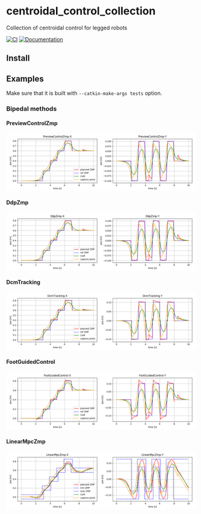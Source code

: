 # centroidal_control_collection
Collection of centroidal control for legged robots

[![CI](https://github.com/isri-aist/CentroidalControlCollection/actions/workflows/ci.yaml/badge.svg)](https://github.com/isri-aist/CentroidalControlCollection/actions/workflows/ci.yaml)
[![Documentation](https://img.shields.io/badge/doxygen-online-brightgreen?logo=read-the-docs&style=flat)](https://isri-aist.github.io/CentroidalControlCollection/)

## Install

## Examples
Make sure that it is built with `--catkin-make-args tests` option.

### Bipedal methods
#### PreviewControlZmp
![PreviewControlZmp](doc/images/PreviewControlZmp.png)

#### DdpZmp
![DdpZmp](doc/images/DdpZmp.png)

#### DcmTracking
![DcmTracking](doc/images/DcmTracking.png)

#### FootGuidedControl
![FootGuidedControl](doc/images/FootGuidedControl.png)

#### LinearMpcZmp
![LinearMpcZmp](doc/images/LinearMpcZmp.png)
